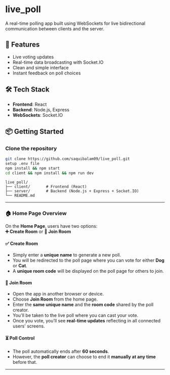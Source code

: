 # live_poll

A real-time polling app built using WebSockets for live bidirectional communication between clients and the server.

## 🚀 Features

- Live voting updates
- Real-time data broadcasting with Socket.IO
- Clean and simple interface
- Instant feedback on poll choices

## 🛠 Tech Stack

- **Frontend**: React
- **Backend**: Node.js, Express
- **WebSockets**: Socket.IO

## 📦 Getting Started

### Clone the repository

```bash
git clone https://github.com/saquibalam09/live_poll.git
setup .env file 
npm install && npm start
cd client && npm install && npm run dev
```


```
live_poll/
├── client/       # Frontend (React)
├── server/       # Backend (Node.js + Express + Socket.IO)
└── README.md
```


---

### 🏠 Home Page Overview

On the **Home Page**, users have two options:  
**➕ Create Room** or **🔑 Join Room**

#### ✅ Create Room
- Simply enter a **unique name** to generate a new poll.
- You will be redirected to the poll page where you can vote for either **Dog** or **Cat**.
- A **unique room code** will be displayed on the poll page for others to join.

#### 🔁 Join Room
- Open the app in another browser or device.
- Choose **Join Room** from the home page.
- Enter the **same unique name** and the **room code** shared by the poll creator.
- You'll be taken to the live poll where you can cast your vote.
- Once you vote, you’ll see **real-time updates** reflecting in all connected users' screens.

#### ⏳ Poll Control
- The poll automatically ends after **60 seconds**.
- However, the **poll creator** can choose to end it **manually at any time** before that.

---


